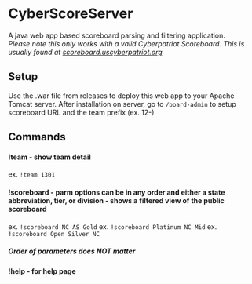 # CyberScoreServer
A java web app based scoreboard parsing and filtering application.
<br>
*Please note this only works with a valid Cyberpatriot Scoreboard. This is usually found at [scoreboard.uscyberpatriot.org](http://scoreboard.uscyberpatriot.org)*

## Setup
Use the .war file from releases to deploy this web app to your Apache Tomcat server. After installation on server, go to `/board-admin` to setup scoreboard URL and the team prefix (ex. 12-)

## Commands
#### !team <last four of team ID> - show team detail
  ex. `!team 1301`
#### !scoreboard <parm1> <parm2> <parm3> - parm options can be in any order and either a state abbreviation, tier, or division - shows a filtered view of the public scoreboard
  ex. `!scoreboard NC AS Gold`
  ex. `!scoreboard Platinum NC Mid`
  ex. `!scoreboard Open Silver NC`
  ##### Order of parameters does NOT matter
#### !help - for help page
